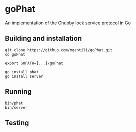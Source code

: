 goPhat
======

An implementation of the Chubby lock service protocol in Go

## Building and installation

~~~
git clone https://github.com/mgentili/goPhat.git
cd goPhat

export GOPATH=[...]/goPhat

go install phat
go install server

~~~

## Running

~~~
bin/phat
bin/server
~~~

## Testing